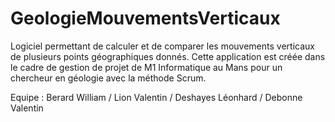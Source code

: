 # GeologieMouvementsVerticaux

Logiciel permettant de calculer et de comparer les mouvements verticaux de plusieurs points géographiques donnés. Cette application est créée dans le cadre de gestion de projet de M1 Informatique au Mans pour un chercheur en géologie avec la méthode Scrum.

Equipe : Berard William / Lion Valentin / Deshayes Léonhard / Debonne Valentin
